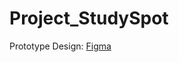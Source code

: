 # Project_StudySpot


Prototype Design: [Figma]([url](https://www.figma.com/design/J7FrTp1ILmShu8eg0VSNPt/Figma-basics?node-id=602-12&t=TxmcnlUbJJT9723O-1))
